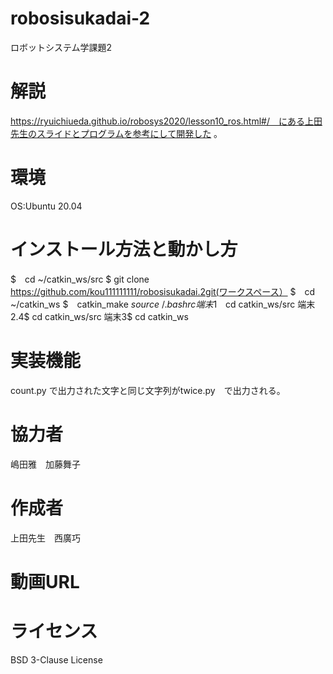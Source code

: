 # robosisukadai-2
ロボットシステム学課題2

# 解説
https://ryuichiueda.github.io/robosys2020/lesson10_ros.html#/　にある上田先生のスライドとプログラムを参考にして開発した
。

# 環境
OS:Ubuntu 20.04

# インストール方法と動かし方
$　cd ~/catkin_ws/src
$ git clone https://github.com/kou111111111/robosisukadai.2git(ワークスペース）
$　cd ~/catkin_ws
$　catkin_make
$　source ~/.bashrc
端末1$　cd catkin_ws/src
端末2.4$ cd catkin_ws/src
端末3$ cd catkin_ws

# 実装機能
count.py で出力された文字と同じ文字列がtwice.py　で出力される。

# 協力者
嶋田雅　加藤舞子

# 作成者
上田先生　西廣巧

# 動画URL

# ライセンス
BSD 3-Clause License

